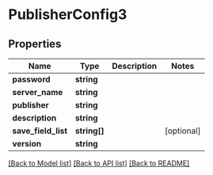 # PublisherConfig3

## Properties
Name | Type | Description | Notes
------------ | ------------- | ------------- | -------------
**password** | **string** |  | 
**server_name** | **string** |  | 
**publisher** | **string** |  | 
**description** | **string** |  | 
**save_field_list** | **string[]** |  | [optional] 
**version** | **string** |  | 

[[Back to Model list]](../README.md#documentation-for-models) [[Back to API list]](../README.md#documentation-for-api-endpoints) [[Back to README]](../README.md)


